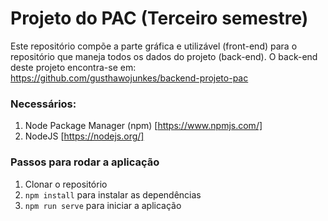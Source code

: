 # Projeto do PAC (Terceiro semestre)

Este repositório compõe a parte gráfica e utilizável (front-end) para o repositório que maneja todos os dados do projeto (back-end). O back-end deste projeto encontra-se em: https://github.com/gusthawojunkes/backend-projeto-pac

### Necessários: 
1. Node Package Manager (npm) [https://www.npmjs.com/]
2. NodeJS [https://nodejs.org/]

### Passos para rodar a aplicação

1. Clonar o repositório
2. `npm install` para instalar as dependências
3. `npm run serve` para iniciar a aplicação
